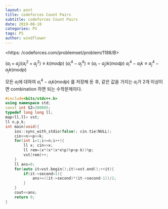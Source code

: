 ```yaml
---
layout: post
title: codeforces Count Pairs
subtitle: codeforces Count Pairs
date: 2019-08-18
categories: PS
tags: PS
author: windflower
---
```


<https: /codeforces.com/problemset/problem/1188/B>

$(a_i+a_j)(a_i^2+a_j^2)\equiv k(mod p)$
$(a_i^4-a_j^4)\equiv (a_i-a_j)k(mod p)$
$a_i^4-a_ik\equiv a_j^4-a_jk(mod p)$

모든 $a_i$에 대하여 $a_i^4-a_ik(mod p)$ 를 저장해 둔 후, 같은 값을 가지는 $a_i$가 2개 이상이면 combination 하면 되는 수학문제이다.

```cpp
#include<bits/stdc++.h>
using namespace std;
const int SZ=300005;
typedef long long ll;
map<ll,ll> vst;
ll n,p,k;
int main(void){
	ios::sync_with_stdio(false); cin.tie(NULL);
	cin>>n>>p>>k;
	for(int i=1;i<=n;i++){
		ll x; cin>>x;
		ll rem=(x*(x*(x*x%p)%p+p-k))%p;
		vst[rem]++;
	}
	ll ans=0;
	for(auto it=vst.begin();it!=vst.end();++it){
		if(it->second>1){
			ans+=((it->second)*(it->second-1))/2;
		}
	}
	cout<<ans;
	return 0;
}
```
